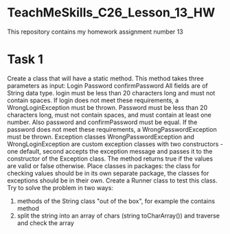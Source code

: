 # TeachMeSkills_C26_Lesson_13_HW
This repository contains my homework assignment number 13
# Task 1
Create a class that will have a static method.
This method takes three parameters as input:
Login
Password
confirmPassword
All fields are of String data type.
login must be less than 20 characters long and must not contain
spaces.
If login does not meet these requirements, a WrongLoginException must be thrown.
Password must be less than 20 characters long, must not contain spaces, and must contain at least one number.
Also password and confirmPassword must be equal.
If the password does not meet these requirements, a WrongPasswordException must be thrown.
Exception classes WrongPasswordException and WrongLoginException are custom
exception classes with two constructors - one default, second
accepts the exception message and passes it to the constructor of the Exception class.
The method returns true if the values are valid or false otherwise.
Place classes in packages: the class for checking values should be in its own separate package, the classes for exceptions should be in their own.
Create a Runner class to test this class.
Try to solve the problem in two ways:
1. methods of the String class "out of the box", for example the contains method
2. split the string into an array of chars (string toCharArray()) and traverse and check the array
